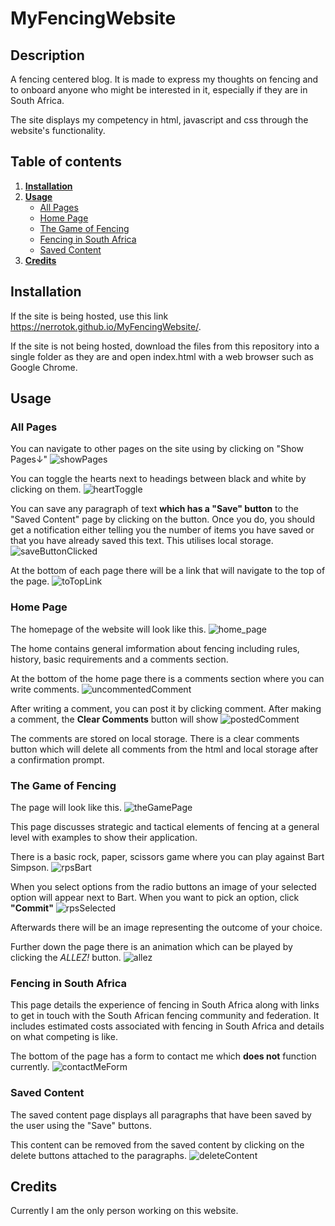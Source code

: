 # MyFencingWebsite

## Description
A fencing centered blog. It is made to express my thoughts on fencing and to onboard anyone who might be interested in it, especially if they are in South Africa.

The site displays my competency in html, javascript and css through the website's functionality.

## Table of contents

1. [**Installation**](#installation) 
2. [**Usage**](#usage)
   * [All Pages](#all-pages)
   * [Home Page](#home-page)
   * [The Game of Fencing](#the-game-of-fencing)
   * [Fencing in South Africa](#fencing-in-south-africa)
   * [Saved Content](#saved-content)
3. [**Credits**](#credits)

## Installation 

If the site is being hosted, use this link https://nerrotok.github.io/MyFencingWebsite/.

If the site is not being hosted, download the files from this repository into a single folder as they are and open index.html with a web browser such as Google Chrome.

## Usage 

### All Pages

You can navigate to other pages on the site using by clicking on "Show Pages↓"
![showPages](https://github.com/Nerrotok/MyFencingWebsite/assets/140401659/32819b98-6c3f-48f7-be0a-667ade2a14ed)

You can toggle the hearts next to headings between black and white by clicking on them.
![heartToggle](https://github.com/Nerrotok/MyFencingWebsite/assets/140401659/cb355143-65a4-49cd-96a8-ac4fed68d686)

You can save any paragraph of text **which has a "Save" button** to the "Saved Content" page by clicking on the button. Once you do, you should get a notification either telling you the number of items you have saved or that you have already saved this text. This utilises local storage.
![saveButtonClicked](https://github.com/Nerrotok/MyFencingWebsite/assets/140401659/b5a7a35a-e3a3-47a0-889d-171472162bc3)

At the bottom of each page there will be a link that will navigate to the top of the page.
![toTopLink](https://github.com/Nerrotok/MyFencingWebsite/assets/140401659/0bcc08f4-5ad1-4ce3-a6a1-5bc2269e2906)


### Home Page

The homepage of the website will look like this.
![home_page](https://github.com/Nerrotok/MyFencingWebsite/assets/140401659/41bc1156-5d12-408f-b5ac-53044f9401dc)

The home contains general imformation about fencing including rules, history, basic requirements and a comments section.

At the bottom of the home page there is a comments section where you can write comments.
![uncommentedComment](https://github.com/Nerrotok/MyFencingWebsite/assets/140401659/5f4be992-37e1-4d05-b14d-ad0c31d10c61)

After writing a comment, you can post it by clicking comment. After making a comment, the **Clear Comments** button will show
![postedComment](https://github.com/Nerrotok/MyFencingWebsite/assets/140401659/7314b1a9-139e-46aa-93a7-8e93c961d1e5)


The comments are stored on local storage. There is a clear comments button which will delete all comments from the html and local storage after a confirmation prompt.

### The Game of Fencing

The page will look like this.
![theGamePage](https://github.com/Nerrotok/MyFencingWebsite/assets/140401659/7732a0e6-abbf-4b63-9f4f-1bede80ce848)

This page discusses strategic and tactical elements of fencing at a general level with examples to show their application. 

There is a basic rock, paper, scissors game where you can play against Bart Simpson.
![rpsBart](https://github.com/Nerrotok/MyFencingWebsite/assets/140401659/f4c601fe-0e37-4d81-a760-fb6211238939)

When you select options from the radio buttons an image of your selected option will appear next to Bart. When you want to pick an option, click **"Commit"** 
![rpsSelected](https://github.com/Nerrotok/MyFencingWebsite/assets/140401659/82b9a3c5-c265-4e0a-8533-e8e75f2f68f0)

Afterwards there will be an image representing the outcome of your choice.

Further down the page there is an animation which can be played by clicking the _*ALLEZ!*_ button.
![allez](https://github.com/Nerrotok/MyFencingWebsite/assets/140401659/44282245-91e7-4b7d-99b1-2385576a41bd)

### Fencing in South Africa

This page details the experience of fencing in South Africa along with links to get in touch with the South African fencing community and federation. It includes estimated costs associated with fencing in South Africa and details on what competing is like.

The bottom of the page has a form to contact me which **does not** function currently.
![contactMeForm](https://github.com/Nerrotok/MyFencingWebsite/assets/140401659/6b63535e-f8be-4b9c-94a1-eba812f434dd)

### Saved Content

The saved content page displays all paragraphs that have been saved by the user using the "Save" buttons.

This content can be removed from the saved content by clicking on the delete buttons attached to the paragraphs.
![deleteContent](https://github.com/Nerrotok/MyFencingWebsite/assets/140401659/b66ece8f-79e3-4efa-acee-6889dafbfdd4)

## Credits
Currently I am the only person working on this website. 
